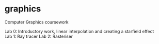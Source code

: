 # graphics
Computer Graphics coursework

Lab 0: Introductory work, linear interpolation and creating a starfield effect
Lab 1: Ray tracer
Lab 2: Rasteriser
